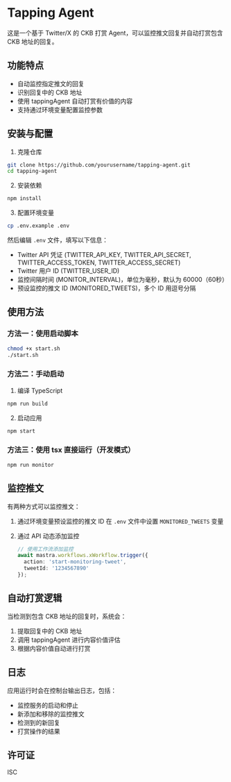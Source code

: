 # Tapping Agent

这是一个基于 Twitter/X 的 CKB 打赏 Agent，可以监控推文回复并自动打赏包含 CKB 地址的回复。

## 功能特点

- 自动监控指定推文的回复
- 识别回复中的 CKB 地址
- 使用 tappingAgent 自动打赏有价值的内容
- 支持通过环境变量配置监控参数

## 安装与配置

1. 克隆仓库
```bash
git clone https://github.com/yourusername/tapping-agent.git
cd tapping-agent
```

2. 安装依赖
```bash
npm install
```

3. 配置环境变量
```bash
cp .env.example .env
```
然后编辑 `.env` 文件，填写以下信息：
- Twitter API 凭证 (TWITTER_API_KEY, TWITTER_API_SECRET, TWITTER_ACCESS_TOKEN, TWITTER_ACCESS_SECRET)
- Twitter 用户 ID (TWITTER_USER_ID)
- 监控间隔时间 (MONITOR_INTERVAL)，单位为毫秒，默认为 60000（60秒）
- 预设监控的推文 ID (MONITORED_TWEETS)，多个 ID 用逗号分隔

## 使用方法

### 方法一：使用启动脚本

```bash
chmod +x start.sh
./start.sh
```

### 方法二：手动启动

1. 编译 TypeScript
```bash
npm run build
```

2. 启动应用
```bash
npm start
```

### 方法三：使用 tsx 直接运行（开发模式）

```bash
npm run monitor
```

## 监控推文

有两种方式可以监控推文：

1. 通过环境变量预设监控的推文 ID
   在 `.env` 文件中设置 `MONITORED_TWEETS` 变量

2. 通过 API 动态添加监控
   ```typescript
   // 使用工作流添加监控
   await mastra.workflows.xWorkflow.trigger({
     action: 'start-monitoring-tweet',
     tweetId: '1234567890'
   });
   ```

## 自动打赏逻辑

当检测到包含 CKB 地址的回复时，系统会：

1. 提取回复中的 CKB 地址
2. 调用 tappingAgent 进行内容价值评估
3. 根据内容价值自动进行打赏

## 日志

应用运行时会在控制台输出日志，包括：
- 监控服务的启动和停止
- 新添加和移除的监控推文
- 检测到的新回复
- 打赏操作的结果

## 许可证

ISC 
